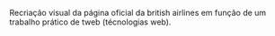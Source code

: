 Recriação visual da página oficial da british airlines em função de um trabalho prático de tweb (técnologias web).
